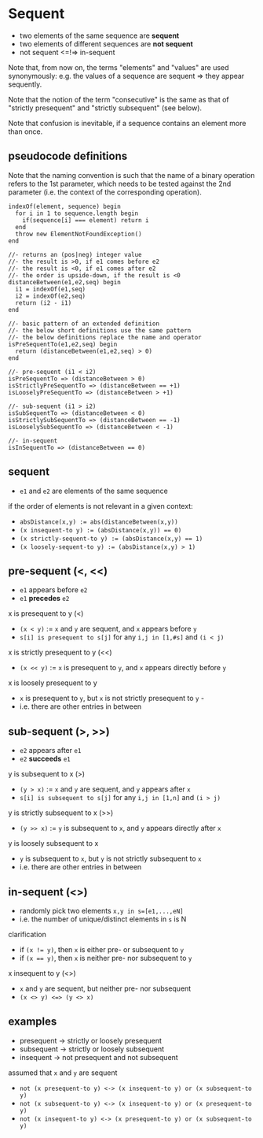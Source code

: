 
<!-- ======================================================================= -->
# Sequent

* two elements of the same sequence are **sequent**
* two elements of different sequences are **not sequent**
* not sequent <=!=> in-sequent

Note that, from now on, the terms "elements" and "values" are used synonymously:
e.g. the values of a sequence are sequent => they appear sequently.

Note that the notion of the term "consecutive" is the same as that of
"strictly presequent" and "strictly subsequent" (see below).

Note that confusion is inevitable, if a sequence contains an element more than
once.

<!-- ======================================================================= -->
## pseudocode definitions

Note that the naming convention is such that the name of a binary operation
refers to the 1st parameter, which needs to be tested against the 2nd parameter
(i.e. the context of the corresponding operation).

```
indexOf(element, sequence) begin
  for i in 1 to sequence.length begin
    if(sequence[i] === element) return i
  end
  throw new ElementNotFoundException()
end

//- returns an (pos|neg) integer value
//- the result is >0, if e1 comes before e2
//- the result is <0, if e1 comes after e2
//- the order is upside-down, if the result is <0
distanceBetween(e1,e2,seq) begin
  i1 = indexOf(e1,seq)
  i2 = indexOf(e2,seq)
  return (i2 - i1)
end

//- basic pattern of an extended definition
//- the below short definitions use the same pattern
//- the below definitions replace the name and operator
isPreSequentTo(e1,e2,seq) begin
  return (distanceBetween(e1,e2,seq) > 0)
end

//- pre-sequent (i1 < i2)
isPreSequentTo => (distanceBetween > 0)
isStrictlyPreSequentTo => (distanceBetween == +1)
isLooselyPreSequentTo => (distanceBetween > +1)

//- sub-sequent (i1 > i2)
isSubSequentTo => (distanceBetween < 0)
isStrictlySubSequentTo => (distanceBetween == -1)
isLooselySubSequentTo => (distanceBetween < -1)

//- in-sequent
isInSequentTo => (distanceBetween == 0)
```

<!-- ======================================================================= -->
## sequent

* `e1` and `e2` are elements of the same sequence

if the order of elements is not relevant in a given context:

* `absDistance(x,y) := abs(distanceBetween(x,y))`
* `(x insequent-to y) := (absDistance(x,y)) == 0)`
* `(x strictly-sequent-to y) := (absDistance(x,y) == 1)`
* `(x loosely-sequent-to y) := (absDistance(x,y) > 1)`

<!-- ======================================================================= -->
## pre-sequent (<, <<)

* `e1` appears before `e2`
* `e1` **precedes** `e2`

x is presequent to y (<)

* `(x < y)` := `x` and `y` are sequent, and `x` appears before `y`
* `s[i] is presequent to s[j]` for any `i,j in [1,#s]` and `(i < j)`

x is strictly presequent to y (<<)

* `(x << y)` := `x` is presequent to `y`, and `x` appears directly before `y`

x is loosely presequent to y

* `x` is presequent to `y`, but `x` is not strictly presequent to `y` -
* i.e. there are other entries in between

<!-- ======================================================================= -->
## sub-sequent (>, >>)

* `e2` appears after `e1`
* `e2` **succeeds** `e1`

y is subsequent to x (>)

* `(y > x)` := `x` and `y` are sequent, and `y` appears after `x`
* `s[i] is subsequent to s[j]` for any `i,j in [1,n]` and `(i > j)`

y is strictly subsequent to x (>>)

* `(y >> x)` := `y` is subsequent to `x`, and `y` appears directly after `x`

y is loosely subsequent to x

* `y` is subsequent to `x`, but `y` is not strictly subsequent to `x`
* i.e. there are other entries in between

<!-- ======================================================================= -->
## in-sequent (<>)

* randomly pick two elements `x,y in s=[e1,...,eN]`
* i.e. the number of unique/distinct elements in `s` is N

clarification

* if `(x != y)`, then `x` is either pre- or subsequent to `y`
* if `(x == y)`, then `x` is neither pre- nor subsequent to `y`

x insequent to y (<>)

* `x` and `y` are sequent, but neither pre- nor subsequent
* `(x <> y) <=> (y <> x)`

<!-- ======================================================================= -->
## examples

* presequent -> strictly or loosely presequent
* subsequent -> strictly or loosely subsequent
* insequent -> not presequent and not subsequent

assumed that `x` and `y` are sequent

* `not (x presequent-to y) <-> (x insequent-to y) or (x subsequent-to y)`
* `not (x subsequent-to y) <-> (x insequent-to y) or (x presequent-to y)`
* `not (x insequent-to y) <-> (x presequent-to y) or (x subsequent-to y)`
